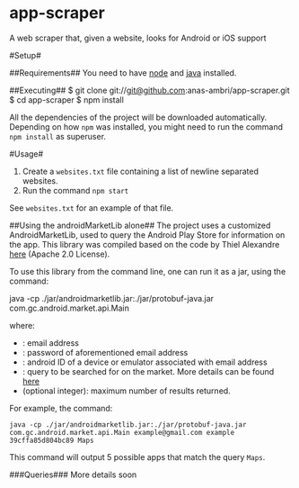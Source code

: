 app-scraper
===========

A web scraper that, given a website, looks for Android or iOS support

#Setup#

##Requirements##
You need to have [node](http://nodejs.org) and [java](http://www.java.com/en/download/index.jsp) installed.

##Executing##
	$ git clone git://git@github.com:anas-ambri/app-scraper.git
	$ cd app-scraper
	$ npm install

All the dependencies of the project will be downloaded automatically. Depending on how `npm` was installed, you might need to run the command `npm install` as superuser.

#Usage#
1. Create a `websites.txt` file containing a list of newline separated websites.
2. Run the command `npm start`

See `websites.txt` for an example of that file.

##Using the androidMarketLib alone##
The project uses a customized AndroidMarketLib, used to query the Android Play Store for information on the app. This library was compiled based on the code by Thiel Alexandre [here](http://code.google.com/p/android-market-api/) (Apache 2.0 License).

To use this library from the command line, one can run it as a jar, using the command:

   java -cp ./jar/androidmarketlib.jar:./jar/protobuf-java.jar com.gc.android.market.api.Main <email> <password> <androidId> <query> <limit>

where:

- <email>: email address
- <password>: password of aforementioned email address
- <androidId>: android ID of a device or emulator associated with email address
- <query>: query to be searched for on the market. More details can be found [here](https://github.com/anas-ambri/app-scraper#queries)
- <limit> (optional integer): maximum number of results returned. 

For example, the command: 

    java -cp ./jar/androidmarketlib.jar:./jar/protobuf-java.jar com.gc.android.market.api.Main example@gmail.com example 39cffa85d804bc89 Maps

This command will output 5 possible apps that match the query `Maps`.

###Queries###
More details soon